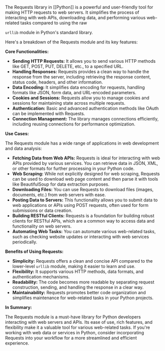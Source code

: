The Requests library in [[Python]] is a powerful and user-friendly tool for making HTTP requests to web servers. It simplifies the process of interacting with web APIs, downloading data, and performing various web-related tasks compared to using the raw

`urllib` module in Python's standard library.

Here's a breakdown of the Requests module and its key features:

**Core Functionalities:**

- **Sending HTTP Requests:** It allows you to send various HTTP methods like GET, POST, PUT, DELETE, etc., to a specified URL.
- **Handling Responses:** Requests provides a clean way to handle the response from the server, including retrieving the response content, status code, headers, and other information.
- **Data Encoding:** It simplifies data encoding for requests, handling formats like JSON, form data, and URL-encoded parameters.
- **Cookies and Sessions:** Requests allow you to manage cookies and sessions for maintaining state across multiple requests.
- **Authentication:** Basic and advanced authentication methods like OAuth can be implemented with Requests.
- **Connection Management:** The library manages connections efficiently, including reusing connections for performance optimization.

**Use Cases:**

The Requests module has a wide range of applications in web development and data analysis:

- **Fetching Data from Web APIs:** Requests is ideal for interacting with web APIs provided by various services. You can retrieve data in JSON, XML, or other formats for further processing in your Python code.
- **Web Scraping:** While not explicitly designed for web scraping, Requests can be used to download web page content and then parse it with tools like BeautifulSoup for data extraction purposes.
- **Downloading Files:** You can use Requests to download files (images, documents, etc.) from web servers with ease.
- **Posting Data to Servers:** This functionality allows you to submit data to web applications or APIs using POST requests, often used for form submissions or data creation.
- **Building RESTful Clients:** Requests is a foundation for building robust clients for RESTful APIs, which are a common way to access data and functionality on web servers.
- **Automating Web Tasks:** You can automate various web-related tasks, such as checking website updates or interacting with web services periodically.

**Benefits of Using Requests:**

- **Simplicity:** Requests offers a clean and concise API compared to the lower-level `urllib` module, making it easier to learn and use.
- **Flexibility:** It supports various HTTP methods, data formats, and authentication mechanisms.
- **Readability:** The code becomes more readable by separating request construction, sending, and handling the response in a clear way.
- **Maintainability:** Requests promotes better code organization and simplifies maintenance for web-related tasks in your Python projects.

**In Summary:**

The Requests module is a must-have library for Python developers interacting with web servers and APIs. Its ease of use, rich features, and flexibility make it a valuable tool for various web-related tasks. If you're working with web data or services in Python, consider incorporating Requests into your workflow for a more streamlined and efficient experience.